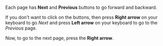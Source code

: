 Each page has **Next** and
**Previous** buttons to
go forward and backward.

If you don't want to
click on the buttons,
then press **Right arrow**
on your keyboard to
go _Next_ and press
**Left arrow** on your
keyboard to go to the _Previous_ page.

Now, to go to the
next page, press the **Right arrow**.